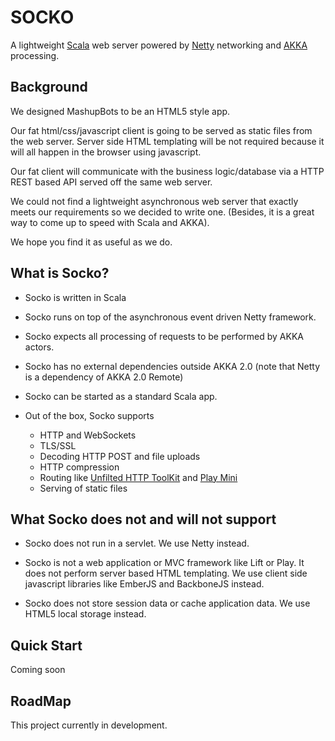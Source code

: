# SOCKO

A lightweight [Scala](http://www.scala-lang.org/) web server powered by
[Netty](http://netty.io/) networking and [AKKA](http://akka.io/) processing.

## Background
We designed MashupBots to be an HTML5 style app. 

Our fat html/css/javascript client is going to be served as static files from the web server. 
Server side HTML templating will be not required because it will all happen in the browser using javascript.

Our fat client will communicate with the business logic/database via a HTTP REST based API served off 
the same web server.

We could not find a lightweight asynchronous web server that exactly meets our requirements so we decided 
to write one. (Besides, it is a great way to come up to speed with Scala and AKKA).

We hope you find it as useful as we do.

## What is Socko?

* Socko is written in Scala 

* Socko runs on top of the asynchronous event driven Netty framework.

* Socko expects all processing of requests to be performed by AKKA actors.

* Socko has no external dependencies outside AKKA 2.0 (note that Netty is a dependency of AKKA 2.0 Remote)

* Socko can be started as a standard Scala app.

* Out of the box, Socko supports
  * HTTP and WebSockets
  * TLS/SSL
  * Decoding HTTP POST and file uploads
  * HTTP compression
  * Routing like [Unfilted HTTP ToolKit](http://unfiltered.databinder.net/Unfiltered.html) and 
    [Play Mini](https://github.com/typesafehub/play2-mini)
  * Serving of static files


## What Socko does not and will not support

* Socko does not run in a servlet. We use Netty instead.
  
* Socko is not a web application or MVC framework like Lift or Play. It does not perform server based
  HTML templating. We use client side javascript libraries like EmberJS and BackboneJS instead.
    
* Socko does not store session data or cache application data. We use HTML5 local storage instead.

## Quick Start

Coming soon

## RoadMap

This project currently in development.



  

